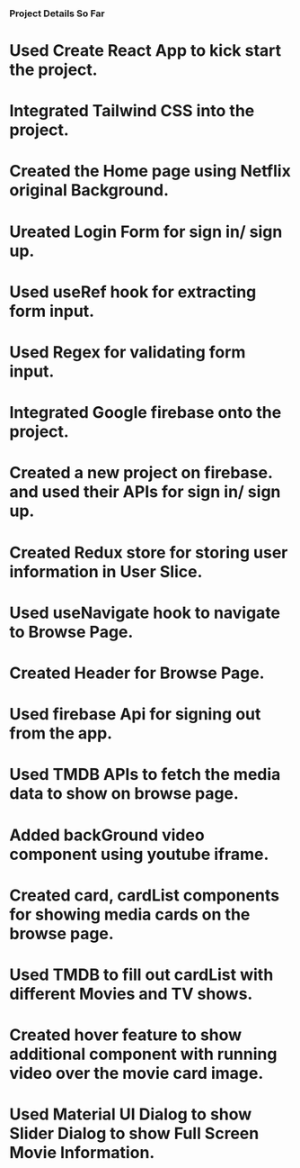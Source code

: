 ### Project Details So Far ###

# Used Create React App to kick start the project.

# Integrated Tailwind CSS into the project.

# Created the Home page using Netflix original Background.

# Ureated Login Form for sign in/ sign up.

# Used useRef hook for extracting form input.

# Used Regex for validating form input.

# Integrated Google firebase onto the project.

# Created a new project on firebase. and used their APIs for sign in/ sign up.

# Created Redux store for storing user information in User Slice.

# Used useNavigate hook to navigate to Browse Page.

# Created Header for Browse Page.

# Used firebase Api for signing out from the app.

# Used TMDB APIs to fetch the media data to show on browse page.

# Added backGround video component using youtube iframe.

# Created card, cardList components for showing media cards on the browse page.

# Used TMDB to fill out cardList with different Movies and TV shows.

# Created hover feature to show additional component with running video over the movie card image.

# Used Material UI Dialog to show Slider Dialog to show Full Screen Movie Information.
